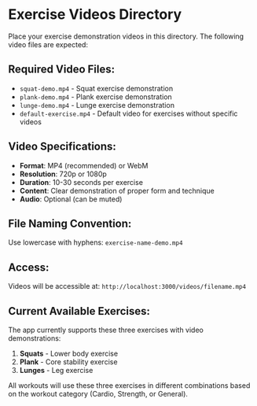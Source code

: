# Exercise Videos Directory

Place your exercise demonstration videos in this directory. The following video files are expected:

## Required Video Files:
- `squat-demo.mp4` - Squat exercise demonstration
- `plank-demo.mp4` - Plank exercise demonstration  
- `lunge-demo.mp4` - Lunge exercise demonstration
- `default-exercise.mp4` - Default video for exercises without specific videos

## Video Specifications:
- **Format**: MP4 (recommended) or WebM
- **Resolution**: 720p or 1080p
- **Duration**: 10-30 seconds per exercise
- **Content**: Clear demonstration of proper form and technique
- **Audio**: Optional (can be muted)

## File Naming Convention:
Use lowercase with hyphens: `exercise-name-demo.mp4`

## Access:
Videos will be accessible at: `http://localhost:3000/videos/filename.mp4`

## Current Available Exercises:
The app currently supports these three exercises with video demonstrations:
1. **Squats** - Lower body exercise
2. **Plank** - Core stability exercise  
3. **Lunges** - Leg exercise

All workouts will use these three exercises in different combinations based on the workout category (Cardio, Strength, or General). 